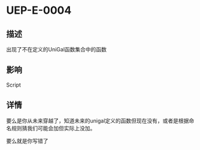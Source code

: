 # UEP-E-0004

## 描述

出现了不在定义的UniGal函数集合中的函数

## 影响

Script

## 详情

要么是你从未来穿越了，知道未来的unigal定义的函数但现在没有，或者是根据命名规则猜我们可能会加但实际上没加。

要么就是你写错了